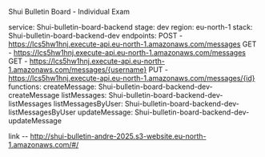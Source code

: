 Shui Bulletin Board - Individual Exam

service: Shui-bulletin-board-backend
stage: dev
region: eu-north-1
stack: Shui-bulletin-board-backend-dev
endpoints:
  POST - https://lcs5hw1hnj.execute-api.eu-north-1.amazonaws.com/messages
  GET - https://lcs5hw1hnj.execute-api.eu-north-1.amazonaws.com/messages
  GET - https://lcs5hw1hnj.execute-api.eu-north-1.amazonaws.com/messages/{username}
  PUT - https://lcs5hw1hnj.execute-api.eu-north-1.amazonaws.com/messages/{id}
functions:
  createMessage: Shui-bulletin-board-backend-dev-createMessage
  listMessages: Shui-bulletin-board-backend-dev-listMessages
  listMessagesByUser: Shui-bulletin-board-backend-dev-listMessagesByUser
  updateMessage: Shui-bulletin-board-backend-dev-updateMessage


  link -- http://shui-bulletin-andre-2025.s3-website.eu-north-1.amazonaws.com/#/
